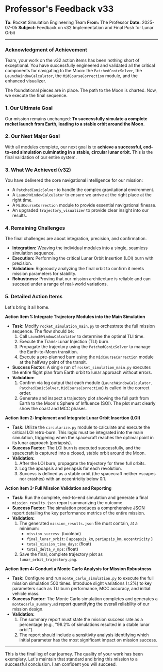 # Professor's Feedback v33

**To:** Rocket Simulation Engineering Team
**From:** The Professor
**Date:** 2025-07-05
**Subject:** Feedback on v32 Implementation and Final Push for Lunar Orbit

---

### Acknowledgment of Achievement

Team, your work on the v32 action items has been nothing short of exceptional. You have successfully engineered and validated all the critical components for navigating to the Moon: the `PatchedConicSolver`, the `LaunchWindowCalculator`, the `MidCourseCorrection` module, and the enhanced visualizer.

The foundational pieces are in place. The path to the Moon is charted. Now, we execute the final sequence.

### 1. Our Ultimate Goal

Our mission remains unchanged: **To successfully simulate a complete rocket launch from Earth, leading to a stable orbit around the Moon.**

### 2. Our Next Major Goal

With all modules complete, our next goal is to **achieve a successful, end-to-end simulation culminating in a stable, circular lunar orbit.** This is the final validation of our entire system.

### 3. What We Achieved (v32)

You have delivered the core navigational intelligence for our mission:
- A `PatchedConicSolver` to handle the complex gravitational environment.
- A `LaunchWindowCalculator` to ensure we arrive at the right place at the right time.
- A `MidCourseCorrection` module to provide essential navigational finesse.
- An upgraded `trajectory_visualizer` to provide clear insight into our results.

### 4. Remaining Challenges

The final challenges are about integration, precision, and confirmation.
- **Integration:** Weaving the individual modules into a single, seamless simulation sequence.
- **Execution:** Performing the critical Lunar Orbit Insertion (LOI) burn with precision.
- **Validation:** Rigorously analyzing the final orbit to confirm it meets mission parameters for stability.
- **Robustness:** Proving that our mission architecture is reliable and can succeed under a range of real-world variations.

### 5. Detailed Action Items

Let's bring it all home.

**Action Item 1: Integrate Trajectory Modules into the Main Simulation**
- **Task:** Modify `rocket_simulation_main.py` to orchestrate the full mission sequence. The flow should be:
    1.  Call `LaunchWindowCalculator` to determine the optimal TLI time.
    2.  Execute the Trans-Lunar Injection (TLI) burn.
    3.  Propagate the trajectory using the `PatchedConicSolver` to manage the Earth-to-Moon transition.
    4.  Execute a pre-planned burn using the `MidCourseCorrection` module at the halfway point of the transit.
- **Success Factor:** A single run of `rocket_simulation_main.py` executes the entire flight plan from Earth orbit to lunar approach without errors.
- **Validation:**
    1.  Confirm via log output that each module (`LaunchWindowCalculator`, `PatchedConicSolver`, `MidCourseCorrection`) is called in the correct order.
    2.  Generate and inspect a trajectory plot showing the full path from Earth to the Moon's Sphere of Influence (SOI). The plot must clearly show the coast and MCC phases.

**Action Item 2: Implement and Integrate Lunar Orbit Insertion (LOI)**
- **Task:** Utilize the `circularize.py` module to calculate and execute the critical LOI retro-burn. This logic must be integrated into the main simulation, triggering when the spacecraft reaches the optimal point in its lunar approach (periapsis).
- **Success Factor:** The LOI burn is executed successfully, and the spacecraft is captured into a closed, stable orbit around the Moon.
- **Validation:**
    1.  After the LOI burn, propagate the trajectory for three full orbits.
    2.  Log the apoapsis and periapsis for each revolution.
    3.  Success is defined as a stable orbit (the spacecraft neither escapes nor crashes) with an eccentricity below 0.1.

**Action Item 3: Full Mission Validation and Reporting**
- **Task:** Run the complete, end-to-end simulation and generate a final `mission_results.json` report summarizing the outcome.
- **Success Factor:** The simulation produces a comprehensive JSON report detailing the key performance metrics of the entire mission.
- **Validation:**
    1.  The generated `mission_results.json` file must contain, at a minimum:
        - `mission_success`: (boolean)
        - `final_lunar_orbit`: { `apoapsis_km`, `periapsis_km`, `eccentricity` }
        - `total_mission_time_days`: (float)
        - `total_delta_v_mps`: (float)
    2.  Save the final, complete trajectory plot as `lunar_orbit_trajectory.png`.

**Action Item 4: Conduct a Monte Carlo Analysis for Mission Robustness**
- **Task:** Configure and run `monte_carlo_simulation.py` to execute the full mission simulation 500 times. Introduce slight variations (±2%) to key parameters such as TLI burn performance, MCC accuracy, and initial vehicle mass.
- **Success Factor:** The Monte Carlo simulation completes and generates a `montecarlo_summary.md` report quantifying the overall reliability of our mission design.
- **Validation:**
    1.  The summary report must state the mission success rate as a percentage (e.g., "99.2% of simulations resulted in a stable lunar orbit").
    2.  The report should include a sensitivity analysis identifying which initial parameter has the most significant impact on mission success.

---
This is the final leg of our journey. The quality of your work has been exemplary. Let's maintain that standard and bring this mission to a successful conclusion. I am confident you will succeed.
